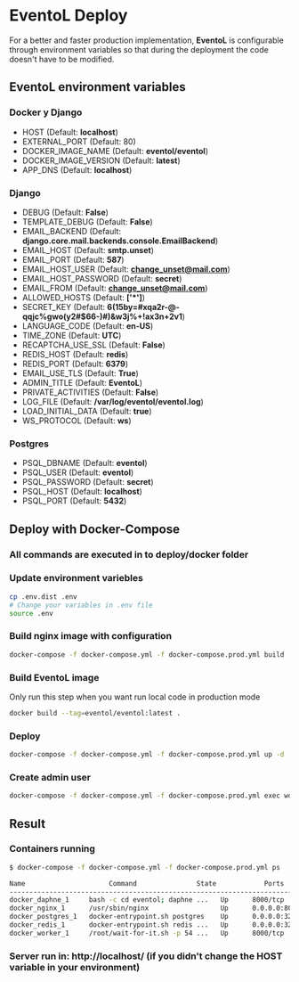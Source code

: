 # EventoL Deploy

For a better and faster production implementation, **EventoL** is configurable through environment variables so that during the deployment the code doesn't have to be modified.

## **EventoL** environment variables

### Docker y Django

- HOST (Default: **localhost**)
- EXTERNAL_PORT (Default: 80)
- DOCKER_IMAGE_NAME (Default: **eventol/eventol**)
- DOCKER_IMAGE_VERSION (Default: **latest**)
- APP_DNS (Default: **localhost**)

### Django

- DEBUG (Default: **False**)
- TEMPLATE_DEBUG (Default: **False**)
- EMAIL_BACKEND (Default: **django.core.mail.backends.console.EmailBackend**)
- EMAIL_HOST (Default: **smtp.unset**)
- EMAIL_PORT (Default: **587**)
- EMAIL_HOST_USER (Default: **change_unset@mail.com**)
- EMAIL_HOST_PASSWORD (Default: **secret**)
- EMAIL_FROM (Default: **change_unset@mail.com**)
- ALLOWED_HOSTS (Default: **['*']**)
- SECRET_KEY (Default: **6(15by=#xqa2r-@-qqjc%gwo(y2#$66-)#)&w3j%+!ax3n+2v1**)
- LANGUAGE_CODE (Default: **en-US**)
- TIME_ZONE (Default: **UTC**)
- RECAPTCHA_USE_SSL (Default: **False**)
- REDIS_HOST (Default: **redis**)
- REDIS_PORT (Default: **6379**)
- EMAIL_USE_TLS (Default: **True**)
- ADMIN_TITLE (Default: **EventoL**)
- PRIVATE_ACTIVITIES (Default: **False**)
- LOG_FILE (Default: **/var/log/eventol/eventol.log**)
- LOAD_INITIAL_DATA (Default: **true**)
- WS_PROTOCOL (Default: **ws**)

### Postgres

- PSQL_DBNAME (Default: **eventol**)
- PSQL_USER (Default: **eventol**)
- PSQL_PASSWORD (Default: **secret**)
- PSQL_HOST (Default: **localhost**)
- PSQL_PORT (Default: **5432**)

## Deploy with Docker-Compose

### All commands are executed in to **deploy/docker** folder

### Update environment variebles
```bash
cp .env.dist .env
# Change your variables in .env file
source .env
```

### Build nginx image with configuration
```bash
docker-compose -f docker-compose.yml -f docker-compose.prod.yml build
```

### Build EventoL image
Only run this step when you want run local code in production mode
```bash
docker build --tag=eventol/eventol:latest .
```

### Deploy
```bash
docker-compose -f docker-compose.yml -f docker-compose.prod.yml up -d
```

### Create admin user
```bash
docker-compose -f docker-compose.yml -f docker-compose.prod.yml exec worker python manage.py createsuperuser
```

## Result

### Containers running
```bash
$ docker-compose -f docker-compose.yml -f docker-compose.prod.yml ps

Name                     Command               State            Ports
------------------------------------------------------------------------------------
docker_daphne_1     bash -c cd eventol; daphne ...   Up      8000/tcp
docker_nginx_1      /usr/sbin/nginx                  Up      0.0.0.0:80->80/tcp
docker_postgres_1   docker-entrypoint.sh postgres    Up      0.0.0.0:32790->5432/tcp
docker_redis_1      docker-entrypoint.sh redis ...   Up      0.0.0.0:32791->6379/tcp
docker_worker_1     /root/wait-for-it.sh -p 54 ...   Up      8000/tcp
```

### Server run in: **http://localhost/** (if you didn't change the HOST variable in your environment)
